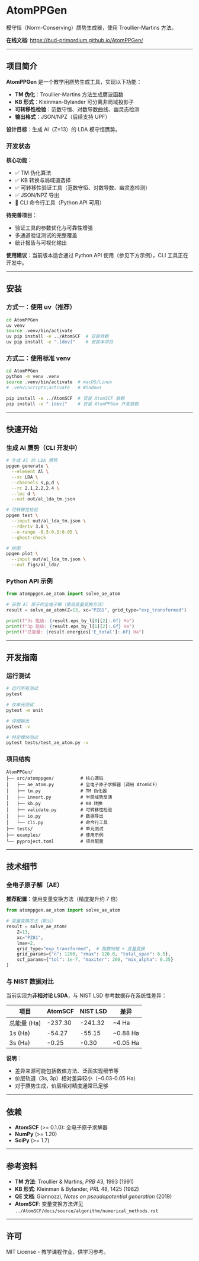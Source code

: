 # AtomPPGen

模守恒（Norm-Conserving）赝势生成器，使用 Troullier-Martins 方法。

**在线文档**: https://bud-primordium.github.io/AtomPPGen/

---

## 项目简介

**AtomPPGen** 是一个教学用赝势生成工具，实现以下功能：

- **TM 伪化**：Troullier-Martins 方法生成赝波函数
- **KB 形式**：Kleinman-Bylander 可分离非局域投影子
- **可转移性检验**：范数守恒、对数导数曲线、幽灵态检测
- **输出格式**：JSON/NPZ（后续支持 UPF）

**设计目标**：生成 Al（Z=13）的 LDA 模守恒赝势。

### 开发状态

**核心功能**：
- ✅ TM 伪化算法
- ✅ KB 转换与局域道选择
- ✅ 可转移性验证工具（范数守恒、对数导数、幽灵态检测）
- ✅ JSON/NPZ 导出
- 🚧 CLI 命令行工具（Python API 可用）

**待完善项目**：
- 验证工具的参数优化与可靠性增强
- 多通道验证测试的完整覆盖
- 统计报告与可视化输出

**使用建议**：当前版本适合通过 Python API 使用（参见下方示例），CLI 工具正在开发中。

---

## 安装

### 方式一：使用 uv（推荐）

```bash
cd AtomPPGen
uv venv
source .venv/bin/activate
uv pip install -e ../AtomSCF  # 安装依赖
uv pip install -e ".[dev]"    # 安装本项目
```

### 方式二：使用标准 venv

```bash
cd AtomPPGen
python -m venv .venv
source .venv/bin/activate  # macOS/Linux
# .venv\Scripts\activate   # Windows

pip install -e ../AtomSCF  # 安装 AtomSCF 依赖
pip install -e ".[dev]"    # 安装 AtomPPGen 开发依赖
```

---

## 快速开始

### 生成 Al 赝势（CLI 开发中）

```bash
# 生成 Al 的 LDA 赝势
ppgen generate \
  --element Al \
  --xc LDA \
  --channels s,p,d \
  --rc 2.1,2.2,2.4 \
  --loc d \
  --out out/al_lda_tm.json

# 可转移性检验
ppgen test \
  --input out/al_lda_tm.json \
  --rderiv 3.0 \
  --e-range -0.5:0.5:0.05 \
  --ghost-check

# 绘图
ppgen plot \
  --input out/al_lda_tm.json \
  --out figs/al_lda/
```

### Python API 示例

```python
from atomppgen.ae_atom import solve_ae_atom

# 获取 Al 原子的全电子解（使用变量变换方法）
result = solve_ae_atom(Z=13, xc="PZ81", grid_type="exp_transformed")

print(f"3s 能级: {result.eps_by_l[0][2]:.6f} Ha")
print(f"3p 能级: {result.eps_by_l[1][2]:.6f} Ha")
print(f"总能量: {result.energies['E_total']:.6f} Ha")
```

---

## 开发指南

### 运行测试

```bash
# 运行所有测试
pytest

# 仅单元测试
pytest -m unit

# 详细输出
pytest -v

# 特定模块测试
pytest tests/test_ae_atom.py -v
```

### 项目结构

```
AtomPPGen/
├── src/atomppgen/          # 核心源码
│   ├── ae_atom.py          # 全电子原子求解器（调用 AtomSCF）
│   ├── tm.py               # TM 伪化器
│   ├── invert.py           # 半局域势反演
│   ├── kb.py               # KB 转换
│   ├── validate.py         # 可转移性检验
│   ├── io.py               # 数据导出
│   └── cli.py              # 命令行工具
├── tests/                  # 单元测试
├── examples/               # 使用示例
└── pyproject.toml          # 项目配置
```

---

## 技术细节

### 全电子原子解（AE）

**推荐配置**：使用变量变换方法（精度提升约 7 倍）

```python
from atomppgen.ae_atom import solve_ae_atom

# 变量变换方法（默认）
result = solve_ae_atom(
    Z=13,
    xc="PZ81",
    lmax=2,
    grid_type="exp_transformed",  # 指数网格 + 变量变换
    grid_params={"n": 1200, "rmax": 120.0, "total_span": 6.5},
    scf_params={"tol": 1e-7, "maxiter": 200, "mix_alpha": 0.25}
)
```

### 与 NIST 数据对比

当前实现为**非相对论 LSDA**，与 NIST LSD 参考数据存在系统性差异：

| 项目 | AtomSCF | NIST LSD | 差异 |
|------|---------|----------|------|
| 总能量 (Ha) | -237.30 | -241.32 | ~4 Ha |
| 1s (Ha) | -54.27 | -55.15 | ~0.88 Ha |
| 3s (Ha) | -0.25 | -0.30 | ~0.05 Ha |

**说明**：
- 差异来源可能包括数值方法、泛函实现细节等
- 价层轨道（3s, 3p）相对差异较小（~0.03-0.05 Ha）
- 对于赝势生成，价层相对精度通常已足够

---

## 依赖

- **AtomSCF** (>= 0.1.0): 全电子原子求解器
- **NumPy** (>= 1.20)
- **SciPy** (>= 1.7)

---

## 参考资料

- **TM 方法**: Troullier & Martins, *PRB* 43, 1993 (1991)
- **KB 形式**: Kleinman & Bylander, *PRL* 48, 1425 (1982)
- **QE 文档**: Giannozzi, *Notes on pseudopotential generation* (2019)
- **AtomSCF**: 变量变换方法详见 `../AtomSCF/docs/source/algorithm/numerical_methods.rst`

---

## 许可

MIT License - 教学课程作业，供学习参考。

